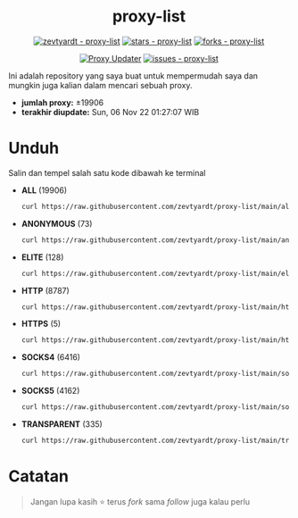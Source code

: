 <div align="center">

# proxy-list

  [![zevtyardt - proxy-list](https://img.shields.io/static/v1?label=zevtyardt&message=proxy-list&color=blue&logo=github)](https://github.com/zevtyardt/proxy-list "Go to GitHub repo")
  [![stars - proxy-list](https://img.shields.io/github/stars/zevtyardt/proxy-list?style=social)](https://github.com/zevtyardt/proxy-list)
  [![forks - proxy-list](https://img.shields.io/github/forks/zevtyardt/proxy-list?style=social)](https://github.com/zevtyardt/proxy-list)

  [![Proxy Updater](https://github.com/zevtyardt/proxy-list/workflows/Proxy%20Updater/badge.svg)](https://github.com/zevtyardt/proxy-list/actions?query=workflow:"Proxy+Updater")
  [![issues - proxy-list](https://img.shields.io/github/issues/zevtyardt/proxy-list)](https://github.com/zevtyardt/proxy-list/issues)

</div>

  Ini adalah repository yang saya buat untuk mempermudah saya dan mungkin juga kalian dalam mencari sebuah proxy.

  - **jumlah proxy:** ±19906
  - **terakhir diupdate:** Sun, 06 Nov 22 01:27:07 WIB

# Unduh
  Salin dan tempel salah satu kode dibawah ke terminal
  - **ALL** (19906)
    ```bash
    curl https://raw.githubusercontent.com/zevtyardt/proxy-list/main/all_proxy.txt -o all_proxy.txt
    ```
  - **ANONYMOUS** (73)
    ```bash
    curl https://raw.githubusercontent.com/zevtyardt/proxy-list/main/anonymous_proxy.txt -o anonymous_proxy.txt
    ```
  - **ELITE** (128)
    ```bash
    curl https://raw.githubusercontent.com/zevtyardt/proxy-list/main/elite_proxy.txt -o elite_proxy.txt
    ```
  - **HTTP** (8787)
    ```bash
    curl https://raw.githubusercontent.com/zevtyardt/proxy-list/main/http_proxy.txt -o http_proxy.txt
    ```
  - **HTTPS** (5)
    ```bash
    curl https://raw.githubusercontent.com/zevtyardt/proxy-list/main/https_proxy.txt -o https_proxy.txt
    ```
  - **SOCKS4** (6416)
    ```bash
    curl https://raw.githubusercontent.com/zevtyardt/proxy-list/main/socks4_proxy.txt -o socks4_proxy.txt
    ```
  - **SOCKS5** (4162)
    ```bash
    curl https://raw.githubusercontent.com/zevtyardt/proxy-list/main/socks5_proxy.txt -o socks5_proxy.txt
    ```
  - **TRANSPARENT** (335)
    ```bash
    curl https://raw.githubusercontent.com/zevtyardt/proxy-list/main/transparent_proxy.txt -o transparent_proxy.txt
    ```

# Catatan
> Jangan lupa kasih ⭐ terus *fork* sama *follow* juga kalau perlu
